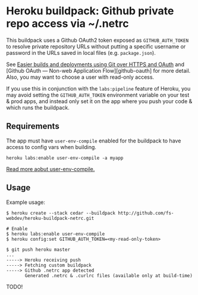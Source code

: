 Heroku buildpack: Github private repo access via ~/.netrc
===================================

This buildpack uses a Github OAuth2 token exposed as `GITHUB_AUTH_TOKEN`
to resolve private repository URLs without putting a specific username
or password in the URLs saved in local files (e.g. `package.json`).

See [Easier builds and deployments using Git over HTTPS and
OAuth][github-builds] and [Github OAuth — Non-web Application Flow][github-oauth] for more detail. Also, you may want to choose a user with read-only access.

If you use this in conjunction with the `labs:pipeline` feature of Heroku, you may
avoid setting the `GITHUB_AUTH_TOKEN` environment variable on your test & prod apps,
and instead only set it on the app where you push your code & which runs the buildpack.

[github-builds]: https://github.com/blog/1270-easier-builds-and-deployments-using-git-over-https-and-oauth

Requirements
------------

The app must have `user-env-compile` enabled for the buildpack to have access to config vars when building.

    heroku labs:enable user-env-compile -a myapp

[Read more aobut user-env-compile.](https://devcenter.heroku.com/articles/labs-user-env-compile)

Usage
-----

Example usage:

    $ heroku create --stack cedar --buildpack http://github.com/fs-webdev/heroku-buildpack-netrc.git

    # Enable 
    $ heroku labs:enable user-env-compile
    $ heroku config:set GITHUB_AUTH_TOKEN=<my-read-only-token>

    $ git push heroku master
    ...
    -----> Heroku receiving push
    -----> Fetching custom buildpack
    -----> Github .netrc app detected
           Generated .netrc & .curlrc files (available only at build-time)

TODO!
